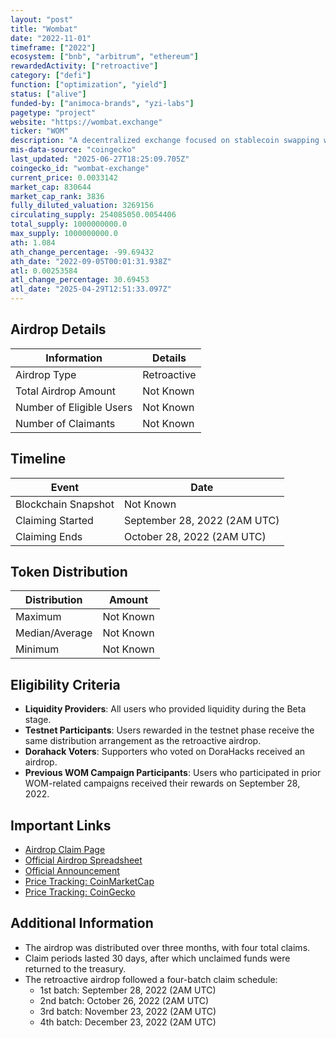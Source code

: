 ```yaml
---
layout: "post"
title: "Wombat"
date: "2022-11-01"
timeframe: ["2022"]
ecosystem: ["bnb", "arbitrum", "ethereum"]
rewardedActivity: ["retroactive"]
category: ["defi"]
function: ["optimization", "yield"]
status: ["alive"]
funded-by: ["animoca-brands", "yzi-labs"]
pagetype: "project"
website: "https://wombat.exchange"
ticker: "WOM"
description: "A decentralized exchange focused on stablecoin swapping with efficient liquidity pools."
mis-data-source: "coingecko"
last_updated: "2025-06-27T18:25:09.705Z"
coingecko_id: "wombat-exchange"
current_price: 0.0033142
market_cap: 830644
market_cap_rank: 3836
fully_diluted_valuation: 3269156
circulating_supply: 254085050.0054406
total_supply: 1000000000.0
max_supply: 1000000000.0
ath: 1.084
ath_change_percentage: -99.69432
ath_date: "2022-09-05T00:01:31.938Z"
atl: 0.00253584
atl_change_percentage: 30.69453
atl_date: "2025-04-29T12:51:33.097Z"
---
```


## Airdrop Details

| Information              | Details     |
| ------------------------ | ----------- |
| Airdrop Type             | Retroactive |
| Total Airdrop Amount     | Not Known   |
| Number of Eligible Users | Not Known   |
| Number of Claimants      | Not Known   |

## Timeline

| Event               | Date                         |
| ------------------- | ---------------------------- |
| Blockchain Snapshot | Not Known                    |
| Claiming Started    | September 28, 2022 (2AM UTC) |
| Claiming Ends       | October 28, 2022 (2AM UTC)   |

## Token Distribution

| Distribution   | Amount    |
| -------------- | --------- |
| Maximum        | Not Known |
| Median/Average | Not Known |
| Minimum        | Not Known |

## Eligibility Criteria

- **Liquidity Providers**: All users who provided liquidity during the Beta stage.
- **Testnet Participants**: Users rewarded in the testnet phase receive the same distribution arrangement as the retroactive airdrop.
- **Dorahack Voters**: Supporters who voted on DoraHacks received an airdrop.
- **Previous WOM Campaign Participants**: Users who participated in prior WOM-related campaigns received their rewards on September 28, 2022.

## Important Links

- [Airdrop Claim Page](https://airdrop.wombat.exchange)
- [Official Airdrop Spreadsheet](https://docs.google.com/spreadsheets/d/e/2PACX-1vRjW7Fv9OHrUobCPtjI8mdsfZ-EPNth_9PVOlSf1oSLkQ3AwZoOdWhCcRC3DQ8A8aWIRzEegWCOSDjp/pubhtml)
- [Official Announcement](https://x.com/WombatExchange/status/1571132125054930949)
- [Price Tracking: CoinMarketCap](https://coinmarketcap.com/currencies/wombat-exchange)
- [Price Tracking: CoinGecko](https://www.coingecko.com/en/coins/wombat-exchange)

## Additional Information

- The airdrop was distributed over three months, with four total claims.
- Claim periods lasted 30 days, after which unclaimed funds were returned to the treasury.
- The retroactive airdrop followed a four-batch claim schedule:
  - 1st batch: September 28, 2022 (2AM UTC)
  - 2nd batch: October 26, 2022 (2AM UTC)
  - 3rd batch: November 23, 2022 (2AM UTC)
  - 4th batch: December 23, 2022 (2AM UTC)